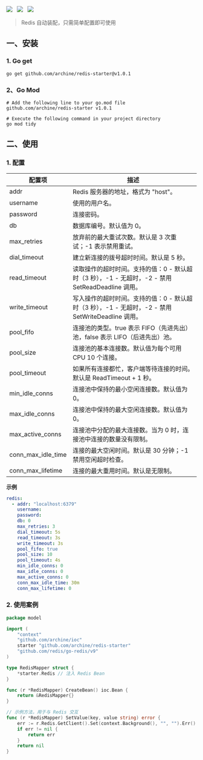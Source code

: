 ![](https://img.shields.io/badge/version-v1.0.0-green.svg) &nbsp; ![](https://img.shields.io/badge/version-go1.21-green.svg) &nbsp;  ![](https://img.shields.io/badge/builder-success-green.svg) &nbsp;

> Redis 自动装配，只需简单配置即可使用

## 一、安装

### 1. Go get

```shell
go get github.com/archine/redis-starter@v1.0.1
```

### 2、Go Mod

```shell
# Add the following line to your go.mod file
github.com/archine/redis-starter v1.0.1

# Execute the following command in your project directory
go mod tidy
```

## 二、使用

### 1. 配置

| 配置项                | 	描述                                                                 |
|--------------------|---------------------------------------------------------------------|
| addr               | 	Redis 服务器的地址，格式为 "host"。                                           |
| username           | 	使用的用户名。                                                            |
| password           | 	连接密码。                                                              |
| db                 | 	数据库编号。默认值为 0。                                                      |
| max_retries        | 	放弃前的最大重试次数。默认是 3 次重试；-1 表示禁用重试。                                    |       
| dial_timeout       | 	建立新连接的拨号超时时间。默认是 5 秒。                                              |
| read_timeout       | 	读取操作的超时时间。支持的值：0 - 默认超时（3 秒），-1 - 无超时，-2 - 禁用 SetReadDeadline 调用。  | 
| write_timeout      | 	写入操作的超时时间。支持的值：0 - 默认超时（3 秒），-1 - 无超时，-2 - 禁用 SetWriteDeadline 调用。 |
| pool_fifo          | 	连接池的类型。true 表示 FIFO（先进先出）池，false 表示 LIFO（后进先出）池。                   |     
| pool_size          | 	连接池的基本连接数。默认值为每个可用 CPU 10 个连接。                                     |
| pool_timeout       | 	如果所有连接都忙，客户端等待连接的时间。默认是 ReadTimeout + 1 秒。                         |   
| min_idle_conns     | 	连接池中保持的最小空闲连接数。默认值为 0。                                             |          
| max_idle_conns     | 	连接池中保持的最大空闲连接数。默认值为 0。                                             |              
| max_active_conns   | 	连接池中分配的最大连接数。当为 0 时，连接池中连接的数量没有限制。                                 |                        
| conn_max_idle_time | 	连接的最大空闲时间。默认是 30 分钟；-1 禁用空闲超时检查。                                   |                     
| conn_max_lifetime  | 	连接的最大重用时间。默认是无限制。                                                  |            

**示例**
    
```yaml
redis:
  - addr: "localhost:6379"
    username:
    password:
    db: 0
    max_retries: 3
    dial_timeout: 5s
    read_timeout: 3s
    write_timeout: 3s
    pool_fifo: true
    pool_size: 10
    pool_timeout: 4s
    min_idle_conns: 0
    max_idle_conns: 0
    max_active_conns: 0
    conn_max_idle_time: 30m
    conn_max_lifetime: 0
```

### 2. 使用案例

```go
package model

import (
    "context"
    "github.com/archine/ioc"
    starter "github.com/archine/redis-starter"
    "github.com/redis/go-redis/v9"
)

type RedisMapper struct {
    *starter.Redis // 注入 Redis Bean
}

func (r *RedisMapper) CreateBean() ioc.Bean {
    return &RedisMapper{}
}

// 示例方法，用于与 Redis 交互
func (r *RedisMapper) SetValue(key, value string) error {
    err := r.Redis.GetClient().Set(context.Background(), "", "").Err()
    if err != nil {
        return err
    }
    return nil
}

```

